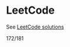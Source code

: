 # LeetCode

See [LeetCode solutions](http://maskray.me/blog/2014-06-29-leetcode-solutions)

172/181
